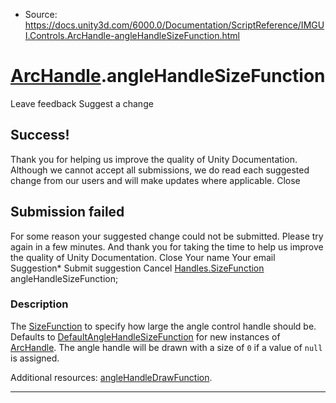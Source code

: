 * Source: https://docs.unity3d.com/6000.0/Documentation/ScriptReference/IMGUI.Controls.ArcHandle-angleHandleSizeFunction.html

#  [ArcHandle](https://docs.unity3d.com/6000.0/Documentation/ScriptReference/IMGUI.Controls.ArcHandle.html).angleHandleSizeFunction
Leave feedback
Suggest a change
## Success!
Thank you for helping us improve the quality of Unity Documentation. Although we cannot accept all submissions, we do read each suggested change from our users and will make updates where applicable.
Close
## Submission failed
For some reason your suggested change could not be submitted. Please <a>try again</a> in a few minutes. And thank you for taking the time to help us improve the quality of Unity Documentation.
Close
Your name Your email Suggestion* Submit suggestion
Cancel
[Handles.SizeFunction](https://docs.unity3d.com/6000.0/Documentation/ScriptReference/Handles.SizeFunction.html) angleHandleSizeFunction; 
### Description
The [SizeFunction](https://docs.unity3d.com/6000.0/Documentation/ScriptReference/Handles.SizeFunction.html) to specify how large the angle control handle should be.
Defaults to [DefaultAngleHandleSizeFunction](https://docs.unity3d.com/6000.0/Documentation/ScriptReference/IMGUI.Controls.ArcHandle.DefaultAngleHandleSizeFunction.html) for new instances of [ArcHandle](https://docs.unity3d.com/6000.0/Documentation/ScriptReference/IMGUI.Controls.ArcHandle.html). The angle handle will be drawn with a size of `0` if a value of `null` is assigned.  
  
Additional resources: [angleHandleDrawFunction](https://docs.unity3d.com/6000.0/Documentation/ScriptReference/IMGUI.Controls.ArcHandle-angleHandleDrawFunction.html).
* * *
